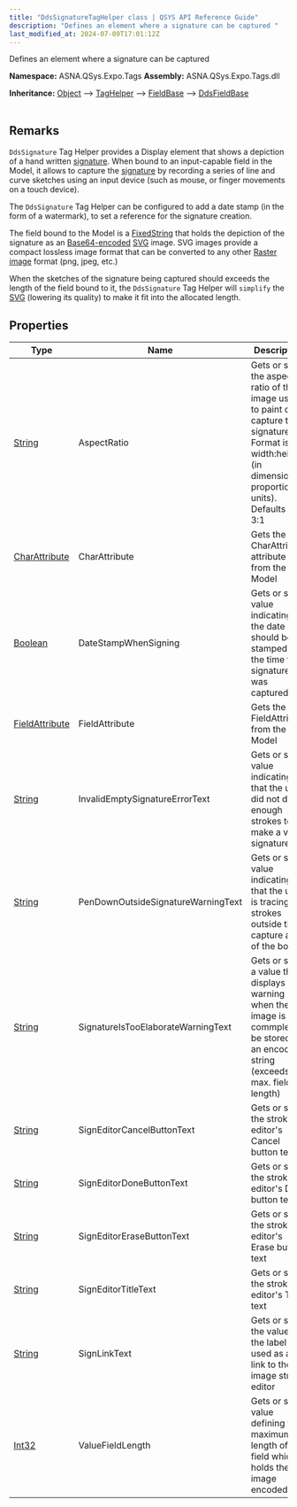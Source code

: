 ```yaml
---
title: "DdsSignatureTagHelper class | QSYS API Reference Guide"
description: "Defines an element where a signature can be captured "
last_modified_at: 2024-07-09T17:01:12Z
---
```


Defines an element where a signature can be captured

**Namespace:** ASNA.QSys.Expo.Tags
**Assembly:** ASNA.QSys.Expo.Tags.dll

**Inheritance:** [Object](https://docs.microsoft.com/en-us/dotnet/api/system.object) --> [TagHelper](https://learn.microsoft.com/en-us/dotnet/api/microsoft.aspnetcore.razor.taghelpers.taghelper?view=aspnetcore-8.0) --> [FieldBase](/reference/expo/qsys-expo-tags/field-base.html) --> [DdsFieldBase](/reference/expo/qsys-expo-tags/dds-field-base.html)
<br>
<br>

## Remarks

`DdsSignature` Tag Helper provides a Display element that shows a depiction of a hand written [signature](https://en.wikipedia.org/wiki/Signature).
When bound to an input-capable field in the Model, it allows to capture the [signature](https://en.wikipedia.org/wiki/Signature) by recording a series of line and curve sketches using an input device (such as mouse, or finger movements on a touch device).

The `DdsSignature` Tag Helper can be configured to add a date stamp (in the form of a watermark), to set a reference for the signature creation.

The field bound to the Model is a [FixedString](/concepts/program-structure/qsys-fixedtypes.html#asnaqsysfixedstring) that holds the depiction of the signature as an [Base64-encoded](https://en.wikipedia.org/wiki/Base64) [SVG](https://en.wikipedia.org/wiki/Scalable_Vector_Graphics) image. SVG images provide a compact lossless image format that can be converted to any other [Raster image](https://en.wikipedia.org/wiki/Raster_graphics) format (png, jpeg, etc.)

When the sketches of the signature being captured should exceeds the length of the field bound to it, the `DdsSignature` Tag Helper will `simplify` the [SVG](https://en.wikipedia.org/wiki/Scalable_Vector_Graphics) (lowering its quality) to make it fit into the allocated length.

## Properties

| Type | Name | Description
| --- | --- | --- 
| [String](https://learn.microsoft.com/en-us/dotnet/api/system.string?view=net-8.0) | AspectRatio | Gets or sets the aspect-ratio of the image used to paint or capture the signature. Format is width:height (in dimension proportion units). Defaults to 3:1 |
| [CharAttribute](/reference/expo/qsys-expo-model/char-attribute.html) | CharAttribute | Gets the CharAttribute attribute from the Model |
| [Boolean](https://docs.microsoft.com/en-us/dotnet/api/system.boolean) | DateStampWhenSigning | Gets or sets value indicating if the date should be stamped at the time the signature was captured |
| [FieldAttribute](/reference/expo/qsys-expo-model/field-attribute.html) | FieldAttribute | Gets the FieldAttribute from the Model |
| [String](https://learn.microsoft.com/en-us/dotnet/api/system.string?view=net-8.0) | InvalidEmptySignatureErrorText | Gets or sets value indicating that the user did not draw enough strokes to make a valid signature |
| [String](https://learn.microsoft.com/en-us/dotnet/api/system.string?view=net-8.0) | PenDownOutsideSignatureWarningText | Gets or sets value indicating that the user is tracing strokes outside the capture area of the box |
| [String](https://learn.microsoft.com/en-us/dotnet/api/system.string?view=net-8.0) | SignatureIsTooElaborateWarningText | Gets or sets a value that displays as a warning when the image is too commplex to be stored in an encoded string (exceeds max. field length) |
| [String](https://learn.microsoft.com/en-us/dotnet/api/system.string?view=net-8.0) | SignEditorCancelButtonText | Gets or sets the stroke editor's Cancel button text |
| [String](https://learn.microsoft.com/en-us/dotnet/api/system.string?view=net-8.0) | SignEditorDoneButtonText | Gets or sets the stroke editor's Done button text |
| [String](https://learn.microsoft.com/en-us/dotnet/api/system.string?view=net-8.0) | SignEditorEraseButtonText | Gets or sets the stroke editor's Erase button text |
| [String](https://learn.microsoft.com/en-us/dotnet/api/system.string?view=net-8.0) | SignEditorTitleText | Gets or sets the stroke editor's Title text  |
| [String](https://learn.microsoft.com/en-us/dotnet/api/system.string?view=net-8.0) | SignLinkText | Gets or sets the value of the label used as a link to the image stroke editor |
| [Int32](https://learn.microsoft.com/en-us/dotnet/csharp/language-reference/builtin-types/integral-numeric-types) | ValueFieldLength | Gets or sets value defining the maximum length of the field which holds the image encoded   |

